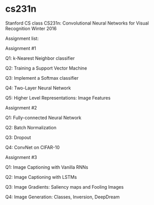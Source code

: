 # cs231n
Stanford CS class CS231n: Convolutional Neural Networks for Visual Recognition
Winter 2016


Assignment list:


Assignment #1

Q1: k-Nearest Neighbor classifier 

Q2: Training a Support Vector Machine 

Q3: Implement a Softmax classifier 

Q4: Two-Layer Neural Network 

Q5: Higher Level Representations: Image Features 



Assignment #2

Q1: Fully-connected Neural Network 

Q2: Batch Normalization 

Q3: Dropout 

Q4: ConvNet on CIFAR-10 


Assignment #3

Q1: Image Captioning with Vanilla RNNs 

Q2: Image Captioning with LSTMs 

Q3: Image Gradients: Saliency maps and Fooling Images 

Q4: Image Generation: Classes, Inversion, DeepDream 

